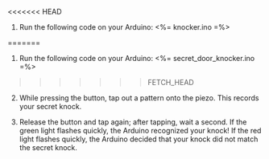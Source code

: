 <<<<<<< HEAD
1. Run the following code on your Arduino:
    <%= knocker.ino =%>

=======
1.  Run the following code on your Arduino: 
    <%= secret_door_knocker.ino =%>
>>>>>>> FETCH_HEAD
2. While pressing the button, tap out a pattern onto the piezo. This records your secret knock.

3. Release the button and tap again; after tapping, wait a second. If the green light flashes quickly, the Arduino recognized your knock! If the red light flashes quickly, the Arduino decided that your knock did not match the secret knock.
